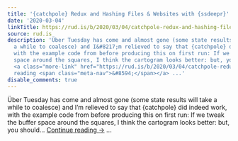 ```yaml
---
title: '{catchpole} Redux and Hashing Files & Websites with {ssdeepr}'
date: '2020-03-04'
linkTitle: https://rud.is/b/2020/03/04/catchpole-redux-and-hashing-files-websites-with-ssdeepr/
source: rud.is
description: 'Über Tuesday has come and almost gone (some state results will take
  a while to coalesce) and I&#8217;m relieved to say that {catchpole} did indeed work,
  with the example code from before producing this on first run: If we tweak the buffer
  space around the squares, I think the cartogram looks better: but, you should...
  <a class="more-link" href="https://rud.is/b/2020/03/04/catchpole-redux-and-hashing-files-websites-with-ssdeepr/">Continue
  reading <span class="meta-nav">&#8594;</span></a> ...'
disable_comments: true
---
```

Über Tuesday has come and almost gone (some state results will take a while to coalesce) and I&#8217;m relieved to say that {catchpole} did indeed work, with the example code from before producing this on first run: If we tweak the buffer space around the squares, I think the cartogram looks better: but, you should... <a class="more-link" href="https://rud.is/b/2020/03/04/catchpole-redux-and-hashing-files-websites-with-ssdeepr/">Continue reading <span class="meta-nav">&#8594;</span></a> ...